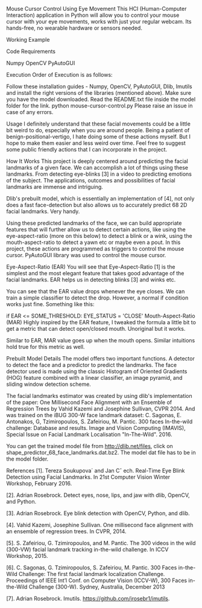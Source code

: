 Mouse Cursor Control Using Eye Movement
This HCI (Human-Computer Interaction) application in Python will allow you to control your mouse cursor with your eye movements, works with just your regular webcam. Its hands-free, no wearable hardware or sensors needed.


Working Example


Code Requirements

Numpy 
OpenCV 
PyAutoGUI 


Execution
Order of Execution is as follows:

Follow these installation guides - Numpy, OpenCV, PyAutoGUI, Dlib, Imutils and install the right versions of the libraries (mentioned above).
Make sure you have the model downloaded. Read the README.txt file inside the model folder for the link.
python mouse-cursor-control.py
Please raise an issue in case of any errors.

Usage
I definitely understand that these facial movements could be a little bit weird to do, especially when you are around people. Being a patient of benign-positional-vertigo, I hate doing some of these actions myself. But I hope to make them easier and less weird over time. Feel free to suggest some public friendly actions that I can incorporate in the project.


How It Works
This project is deeply centered around predicting the facial landmarks of a given face. We can accomplish a lot of things using these landmarks. From detecting eye-blinks [3] in a video to predicting emotions of the subject. The applications, outcomes and possibilities of facial landmarks are immense and intriguing.

Dlib's prebuilt model, which is essentially an implementation of [4], not only does a fast face-detection but also allows us to accurately predict 68 2D facial landmarks. Very handy.


Using these predicted landmarks of the face, we can build appropriate features that will further allow us to detect certain actions, like using the eye-aspect-ratio (more on this below) to detect a blink or a wink, using the mouth-aspect-ratio to detect a yawn etc or maybe even a pout. In this project, these actions are programmed as triggers to control the mouse cursor. PyAutoGUI library was used to control the mouse cursor.

Eye-Aspect-Ratio (EAR)
You will see that Eye-Aspect-Ratio [1] is the simplest and the most elegant feature that takes good advantage of the facial landmarks. EAR helps us in detecting blinks [3] and winks etc.


You can see that the EAR value drops whenever the eye closes. We can train a simple classifier to detect the drop. However, a normal if condition works just fine. Something like this:

if EAR <= SOME_THRESHOLD:
   EYE_STATUS = 'CLOSE'
Mouth-Aspect-Ratio (MAR)
Highly inspired by the EAR feature, I tweaked the formula a little bit to get a metric that can detect open/closed mouth. Unoriginal but it works.


Similar to EAR, MAR value goes up when the mouth opens. Similar intuitions hold true for this metric as well.

Prebuilt Model Details
The model offers two important functions. A detector to detect the face and a predictor to predict the landmarks. The face detector used is made using the classic Histogram of Oriented Gradients (HOG) feature combined with a linear classifier, an image pyramid, and sliding window detection scheme.

The facial landmarks estimator was created by using dlib's implementation of the paper: One Millisecond Face Alignment with an Ensemble of Regression Trees by Vahid Kazemi and Josephine Sullivan, CVPR 2014. And was trained on the iBUG 300-W face landmark dataset: C. Sagonas, E. Antonakos, G, Tzimiropoulos, S. Zafeiriou, M. Pantic. 300 faces In-the-wild challenge: Database and results. Image and Vision Computing (IMAVIS), Special Issue on Facial Landmark Localisation "In-The-Wild". 2016.


You can get the trained model file from http://dlib.net/files, click on shape_predictor_68_face_landmarks.dat.bz2. The model dat file has to be in the model folder.



References
[1]. Tereza Soukupova´ and Jan Cˇ ech. Real-Time Eye Blink Detection using Facial Landmarks. In 21st Computer Vision Winter Workshop, February 2016.

[2]. Adrian Rosebrock. Detect eyes, nose, lips, and jaw with dlib, OpenCV, and Python.

[3]. Adrian Rosebrock. Eye blink detection with OpenCV, Python, and dlib.

[4]. Vahid Kazemi, Josephine Sullivan. One millisecond face alignment with an ensemble of regression trees. In CVPR, 2014.

[5]. S. Zafeiriou, G. Tzimiropoulos, and M. Pantic. The 300 videos in the wild (300-VW) facial landmark tracking in-the-wild challenge. In ICCV Workshop, 2015.

[6]. C. Sagonas, G. Tzimiropoulos, S. Zafeiriou, M. Pantic. 300 Faces in-the-Wild Challenge: The first facial landmark localization Challenge. Proceedings of IEEE Int’l Conf. on Computer Vision (ICCV-W), 300 Faces in-the-Wild Challenge (300-W). Sydney, Australia, December 2013

[7]. Adrian Rosebrock. Imutils. https://github.com/jrosebr1/imutils.


